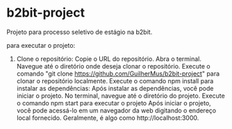 # b2bit-project
Projeto para processo seletivo de estágio na b2bit.

para executar o projeto:
1. Clone o repositório:
    Copie o URL do repositório.
    Abra o terminal.
    Navegue até o diretório onde deseja clonar o repositório.
    Execute o comando "git clone https://github.com/GuilherMus/b2bit-project" para clonar o repositório localmente.
    Execute o comando npm install para instalar as dependências:
    Após instalar as dependências, você pode iniciar o projeto.
    No terminal, navegue até o diretório do projeto.
    Execute o comando npm start para executar o projeto
    Após iniciar o projeto, você pode acessá-lo em um navegador da web digitando o endereço local fornecido. Geralmente, é algo como http://localhost:3000.
